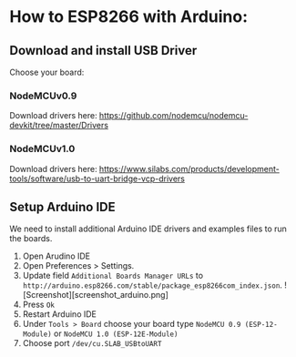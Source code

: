 # How to ESP8266 with Arduino:

## Download and install USB Driver
Choose your board:

### NodeMCUv0.9
Download drivers here: https://github.com/nodemcu/nodemcu-devkit/tree/master/Drivers


### NodeMCUv1.0
Download drivers here: https://www.silabs.com/products/development-tools/software/usb-to-uart-bridge-vcp-drivers

## Setup Arduino IDE
We need to install additional Arduino IDE drivers and examples files to run the boards.
1. Open Arudino IDE
2. Open Preferences > Settings.
3. Update field `Additional Boards Manager URLs` to `http://arduino.esp8266.com/stable/package_esp8266com_index.json`.
![Screenshot][screenshot_arduino.png]
4. Press `Ok`
5. Restart Arduino IDE
6. Under `Tools > Board` choose your board type `NodeMCU 0.9 (ESP-12-Module)` or `NodeMCU 1.0 (ESP-12E-Module)`
7. Choose port `/dev/cu.SLAB_USBtoUART`